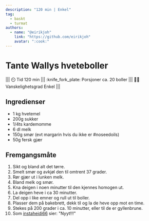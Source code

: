 ```yaml
---
description: "120 min | Enkel"
tag:
  - baskt
  - turmat
authors:
  - name: "@eirikjoh"
    link: "https://github.com/eirikjoh"
    avatar: ":cook:"
---
```


# Tante Wallys hveteboller

<!-- dprint-ignore-start -->
||| :timer_clock: Tid
120 min
||| :knife_fork_plate: Porsjoner
ca. 20 boller
||| :cook: Vanskelighetsgrad
Enkel
|||
<!-- dprint-ignore-end -->

## Ingredienser

- 1 kg hvetemel
- 200g sukker
- 1/4ts kardemomme
- 6 dl melk
- 150g smør (evt margarin hvis du ikke er #noseedoils)
- 50g fersk gjær

## Fremgangsmåte

1. Sikt og bland alt det tørre.
2. Smelt smør og avkjøl den til omtrent 37 grader.
3. Rør gjær ut i lunken melk.
4. Bland melk og smør.
5. Kna deigen i noen minutter til den kjennes homogen ut.
6. La deigen heve i ca 30 minutter.
7. Del opp i like emner og rull ut til boller.
8. Plasser dem på bakebrett, dekk til og la de heve opp mot en time.
9. Stekes på 200 grader i ca. 10 minutter, eller til de er gyllenbrune.
10. Som [instaheidi66](https://www.instagram.com/instaheidi66/) sier: "Nyyt!!!"
